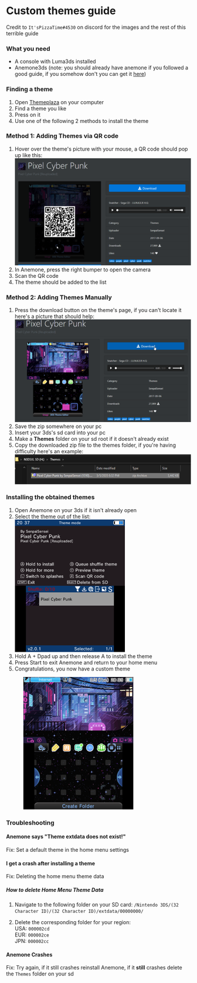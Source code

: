 # Custom themes guide

Credit to `It'sPizzaTime#4530` on discord for the images and the rest of this terrible guide

### What you need

* A console with Luma3ds installed
* Anemone3ds (note: you should already have anemone if you followed a good guide, if you somehow don't you can get it [here](https://github.com/astronautlevel2/Anemone3DS/releases/latest))

### Finding a theme

1. Open [Themeplaza](https://themeplaza.eu) on your computer
2. Find a theme you like
3. Press on it
4. Use one of the following 2 methods to install the theme

### Method 1: Adding Themes via QR code

1. Hover over the theme's picture with your mouse, a QR code should pop up like this:  
![Theme QR](/files/pic/theme_qr.png)
2. In Anemone, press the right bumper to open the camera
3. Scan the QR code
4. The theme should be added to the list

### Method 2: Adding Themes Manually

1. Press the download button on the theme's page, if you can't locate it here's a picture that should help:  
![Theme Manual Download](/files/pic/theme_manual_download.png)
2. Save the zip somewhere on your pc
3. Insert your 3ds's sd card into your pc
4. Make a __Themes__ folder on your sd root if it doesn't already exist
5. Copy the downloaded zip file to the themes folder, if you're having difficulty here's an example:
![Theme Location](/files/pic/theme_location.png)

### Installing the obtained themes

1. Open Anemone on your 3ds if it isn't already open
2. Select the theme out of the list:  
![Theme List](/files/pic/theme_list.png)
3. Hold A + Dpad up and then release A to install the theme
4. Press Start to exit Anemone and return to your home menu
5. Congratulations, you now have a custom theme  

&nbsp;&nbsp;&nbsp;&nbsp;&nbsp;&nbsp;&nbsp;&nbsp;&nbsp;&nbsp;&nbsp;&nbsp;![Custom Theme](/files/pic/custom_theme.png)

### Troubleshooting

#### Anemone says "Theme extdata does not exist!"

Fix: Set a default theme in the home menu settings

#### I get a crash after installing a theme

Fix: Deleting the home menu theme data

##### How to delete Home Menu Theme Data

1. Navigate to the following folder on your SD card:  `/Nintendo 3DS/(32 Character ID)/(32 Character ID)/extdata/00000000/` 

2. Delete the corresponding folder for your region:  
USA: `000002cd`  
EUR: `000002ce`  
JPN: `000002cc`  

#### Anemone Crashes

Fix: Try again, if it still crashes reinstall Anemone, if it **still** crashes delete the `Themes` folder on your sd
